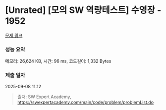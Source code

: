 # [Unrated] [모의 SW 역량테스트] 수영장 - 1952 

[문제 링크](https://swexpertacademy.com/main/code/problem/problemDetail.do?contestProbId=AV5PpFQaAQMDFAUq) 

### 성능 요약

메모리: 26,624 KB, 시간: 96 ms, 코드길이: 1,332 Bytes

### 제출 일자

2025-09-08 11:12



> 출처: SW Expert Academy, https://swexpertacademy.com/main/code/problem/problemList.do